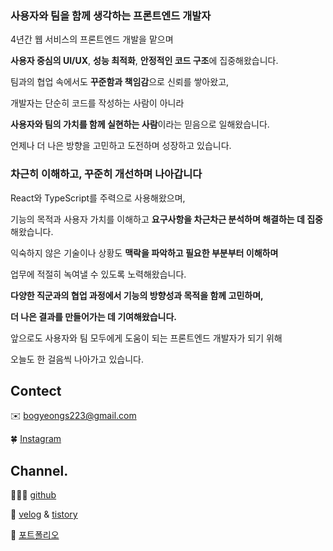 ### **사용자와 팀을 함께 생각하는 프론트엔드 개발자**

4년간 웹 서비스의 프론트엔드 개발을 맡으며

**사용자 중심의 UI/UX**, **성능 최적화**, **안정적인 코드 구조**에 집중해왔습니다.

팀과의 협업 속에서도 **꾸준함과 책임감**으로 신뢰를 쌓아왔고,

개발자는 단순히 코드를 작성하는 사람이 아니라

**사용자와 팀의 가치를 함께 실현하는 사람**이라는 믿음으로 일해왔습니다.

언제나 더 나은 방향을 고민하고 도전하며 성장하고 있습니다.

### **차근히 이해하고, 꾸준히 개선하며 나아갑니다**

React와 TypeScript를 주력으로 사용해왔으며,

기능의 목적과 사용자 가치를 이해하고 **요구사항을 차근차근 분석하며 해결하는 데 집중**해왔습니다.

익숙하지 않은 기술이나 상황도 **맥락을 파악하고 필요한 부분부터 이해하며**

업무에 적절히 녹여낼 수 있도록 노력해왔습니다.

**다양한 직군과의 협업 과정에서 기능의 방향성과 목적을 함께 고민하며,**

**더 나은 결과를 만들어가는 데 기여해왔습니다.**

앞으로도 사용자와 팀 모두에게 도움이 되는 프론트엔드 개발자가 되기 위해

오늘도 한 걸음씩 나아가고 있습니다.

## Contect

✉️ [bogyeongs223@gmail.com](mailto:bogyeongs223@gmail.com)

🍀 [Instagram](https://www.instagram.com/__bo0o_/#)

## Channel.

👩🏻‍💻 [github](http://github.com/insecurity22)

📑 [velog](https://velog.io/@insecurity22/posts) & [tistory](https://record22.tistory.com/)

📄 [포트폴리오](https://www.notion.so/213d5b8aa4b3806dac23f5e00cd43c1a?source=copy_link)
